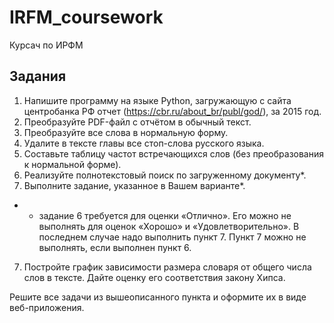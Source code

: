 # IRFM_coursework
Курсач по ИРФМ

## Задания 

1. Напишите программу на языке Python, загружающую с сайта центробанка РФ отчет (https://cbr.ru/about_br/publ/god/), за 2015 год.
2. Преобразуйте PDF-файл с отчётом в обычный текст.
3. Преобразуйте все слова в нормальную форму.
4. Удалите в тексте главы все стоп-слова русского языка.
5. Составьте таблицу частот встречающихся слов (без преобразования к нормальной форме).
6. Реализуйте полнотекстовый поиск по загруженному документу*.
7. Выполните задание, указанное в Вашем варианте*.

* - задание 6 требуется для оценки «Отлично». Его можно не выполнять для оценок «Хорошо» и «Удовлетворительно». В последнем случае надо выполнить пункт 7. Пункт 7 можно не выполнять, если выполнен пункт 6.

7. Постройте график зависимости размера словаря от общего числа слов в тексте. Дайте оценку его соответствия закону Хипса.


Решите все задачи из вышеописанного пункта и оформите их в виде веб-приложения.

